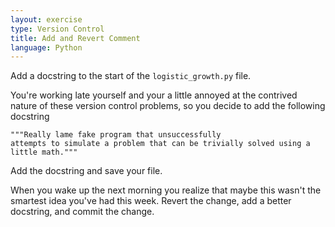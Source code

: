 ```yaml
---
layout: exercise
type: Version Control
title: Add and Revert Comment
language: Python
---
```


Add a docstring to the start of the `logistic_growth.py` file.

You're working late yourself and your a little annoyed at the contrived
nature of these version control problems, so you decide to add the
following docstring

```
"""Really lame fake program that unsuccessfully
attempts to simulate a problem that can be trivially solved using a
little math."""
```

Add the docstring and save your file.

When you wake up the next morning you realize that maybe this wasn't
the smartest idea you've had this week. Revert the change, add a
better docstring, and commit the change.
